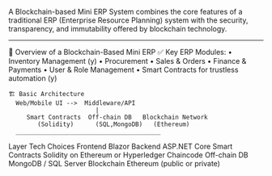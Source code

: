 A Blockchain-based Mini ERP System combines the core features of a traditional ERP (Enterprise Resource Planning) system with the security, transparency, and immutability offered by blockchain technology.
________________________________________
🔧 Overview of a Blockchain-Based Mini ERP
✅ Key ERP Modules:
•	Inventory Management (y)
•	Procurement
•	Sales & Orders
•	Finance & Payments
•	User & Role Management
•	Smart Contracts for trustless automation (y)

    🏗️ Basic Architecture
      Web/Mobile UI -->  Middleware/API
                            |
         Smart Contracts  Off-chain DB   Blockchain Network
            (Solidity)      (SQL,MongoDB)   (Ethereum)
      ________________________________________
Layer	Tech Choices
Frontend	Blazor
Backend	 ASP.NET Core
Smart Contracts	Solidity on Ethereum or Hyperledger Chaincode
Off-chain DB	MongoDB / SQL Server
Blockchain	Ethereum (public or private)

